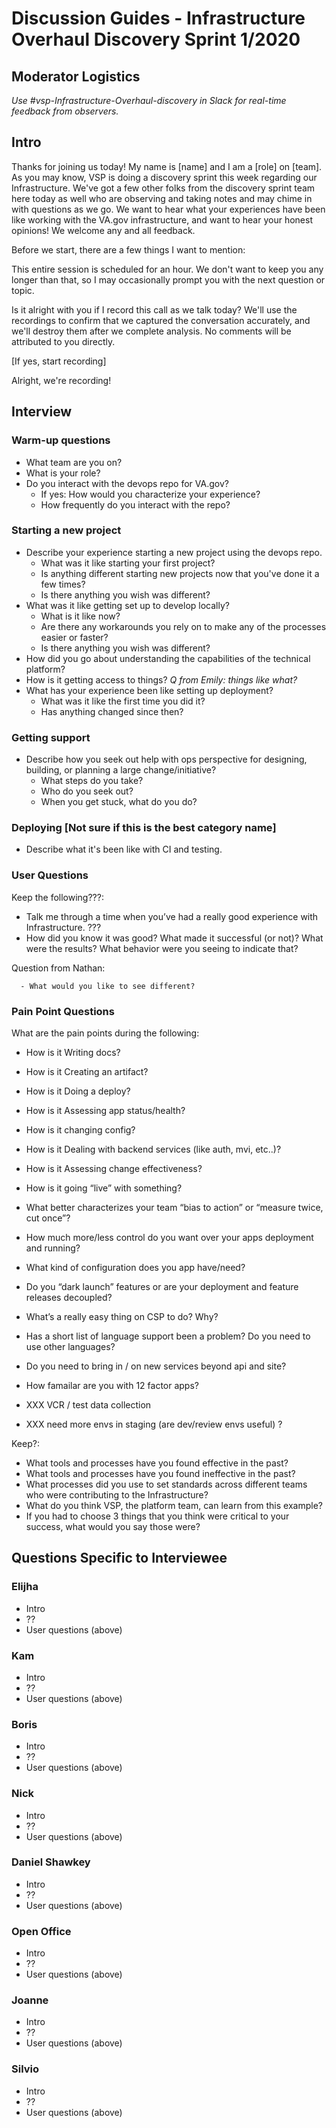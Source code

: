 # Discussion Guides - Infrastructure Overhaul Discovery Sprint 1/2020

## Moderator Logistics
_Use #vsp-Infrastructure-Overhaul-discovery in Slack for real-time feedback from observers._

## Intro
Thanks for joining us today! My name is [name] and I am a [role] on [team]. As you may know, VSP is doing a discovery sprint this week regarding our Infrastructure. We've got a few other folks from the discovery sprint team here today as well who are observing and taking notes and may chime in with questions as we go. We want to hear what your experiences have been like working with the VA.gov infrastructure, and want to hear your honest opinions! We welcome any and all feedback.

Before we start, there are a few things I want to mention: 

This entire session is scheduled for an hour. We don't want to keep you any longer than that, so I may occasionally prompt you with the next question or topic. 

Is it alright with you if I record this call as we talk today? We'll use the recordings to confirm that we captured the conversation accurately, and we'll destroy them after we complete analysis. No comments will be attributed to you directly. 

[If yes, start recording]

Alright, we're recording!

## Interview

### Warm-up questions

- What team are you on?
- What is your role?
- Do you interact with the devops repo for VA.gov?
   - If yes: How would you characterize your experience?
   - How frequently do you interact with the repo?
   
### Starting a new project

- Describe your experience starting a new project using the devops repo.
   - What was it like starting your first project?
   - Is anything different starting new projects now that you've done it a few times?
   - Is there anything you wish was different?
- What was it like getting set up to develop locally?
   - What is it like now?
   - Are there any workarounds you rely on to make any of the processes easier or faster?
   - Is there anything you wish was different?
- How did you go about understanding the capabilities of the technical platform?
- How is it getting access to things? *Q from Emily: things like what?*
- What has your experience been like setting up deployment?
   - What was it like the first time you did it?
   - Has anything changed since then?
   
### Getting support

- Describe how you seek out help with ops perspective for designing, building, or planning a large change/initiative?
   - What steps do you take?
   - Who do you seek out?
   - When you get stuck, what do you do?
   
### Deploying [Not sure if this is the best category name]
   
- Describe what it's been like with CI and testing.

### User Questions
Keep the following???: 
- Talk me through a time when you’ve had a really good experience with Infrastructure. ???
- How did you know it was good? What made it successful (or not)? What were the results? What behavior were you seeing to indicate that?

Question from Nathan:

      - What would you like to see different?

### Pain Point Questions
What are the pain points during the following: 





- How is it Writing docs?
- How is it Creating an artifact?
- How is it Doing a deploy?
- How is it Assessing app status/health?
- How is it changing config?
- How is it Dealing with backend services (like auth, mvi, etc..)?
- How is it Assessing change effectiveness?
- How is it going “live” with something?

- What better characterizes your team “bias to action” or “measure twice, cut once”?
- How much more/less control do you want over your apps deployment and running?
- What kind of configuration does you app have/need?
- Do you “dark launch” features or are your deployment and feature releases decoupled?
- What’s a really easy thing on CSP to do?  Why?
- Has a short list of language support been a problem?  Do you need to use other languages?
- Do you need to bring in / on new services beyond api and site?
- How famailar are you with 12 factor apps?
- XXX VCR / test data collection
- XXX need more envs in staging (are dev/review envs useful) ?

Keep?:
- What tools and processes have you found effective in the past?
- What tools and processes have you found ineffective in the past? 
- What processes did you use to set standards across different teams who were contributing to the Infrastructure?
- What do you think VSP, the platform team, can learn from this example? 
- If you had to choose 3 things that you think were critical to your success, what would you say those were?


## Questions Specific to Interviewee

### Elijha 
- Intro
- ??
- User questions (above)

### Kam
- Intro
- ??
- User questions (above)

### Boris
- Intro
- ??
- User questions (above)

### Nick
- Intro
- ??
- User questions (above)

### Daniel Shawkey
- Intro
- ??
- User questions (above)

### Open Office
- Intro
- ??
- User questions (above)

### Joanne 
- Intro
- ??
- User questions (above)

### Silvio 
- Intro
- ??
- User questions (above)

